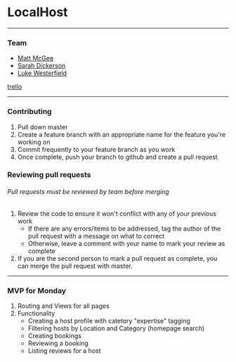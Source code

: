# LocalHost
___
### Team
- [Matt McGee](https://github.com/m-mcgee)
- [Sarah Dickerson](https://github.com/vernistage)
- [Luke Westerfield](https://github.com/lsw0011)

[trello](https://trello.com/b/PxoFv29m/localhost)

___

### Contributing 
1. Pull down master
2. Create a feature branch with an appropriate name for the feature you're working on
3. Commit frequently to your feature branch as you work
4. Once complete, push your branch to github and create a pull request

### Reviewing pull requests
###### Pull requests must be reviewed by team before merging
1. Review the code to ensure it won't conflict with any of your previous work
    - If there are any errors/items to be addressed, tag the author of the pull request with a message on what to correct
    - Otherwise, leave a comment with your name to mark your review as complete
2. If you are the second person to mark a pull request as complete, you can merge the pull request with master.

___

### MVP for Monday
1. Routing and Views for all pages
2. Functionality
    - Creating a host profile with catetory "expertise" tagging
    - Filtering hosts by Location and Category (homepage search)
    - Creating bookings
    - Reviewing a booking
    - Listing reviews for a host
